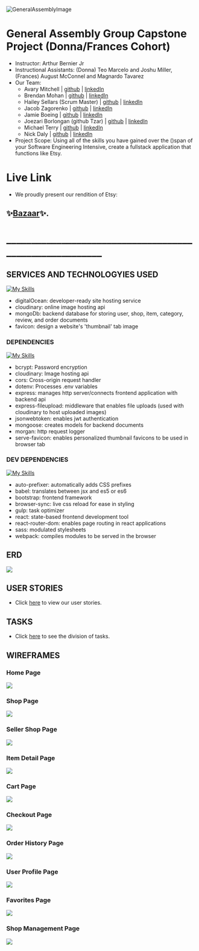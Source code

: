 ![GeneralAssemblyImage](https://ga-website-production-herokuapp-com.global.ssl.fastly.net/packs/media/assets/images/logo_1200_by_627-e2f4e80d2e8073fa1b8c0a2bb36f2d46.jpg)

# General Assembly Group Capstone Project (Donna/Frances Cohort)
- Instructor: Arthur Bernier Jr
- Instructional Assistants: (Donna) Teo Marcelo and Joshu Miller, (Frances) August McConnel and Magnardo Tavarez
- Our Team: 
    - Avary Mitchell | [github](https://github.com/Anmitchell) | [linkedIn](https://www.linkedin.com/in/avary-mitchell-6b493612a/)
    - Brendan Mohan | [github](https://github.com/MoHanSolo) | [linkedIn](https://www.linkedin.com/in/brendan-mohan/)
    - Hailey Sellars (Scrum Master) | [github](https://github.com/hlysllrs) | [linkedIn](https://www.linkedin.com/in/hailey-sellars/)
    - Jacob Zagorenko | [github](https://github.com/Jacob1635) | [linkedIn](https://www.linkedin.com/in/jacob-zagorenko/)
    - Jamie Boeing | [github](https://github.com/JamieBoeing) | [linkedIn](https://www.linkedin.com/in/jamie-boeing/)
    - Joezari Borlongan (github Tzar) | [github](https://github.com/joe-bor) | [linkedIn](https://www.linkedin.com/in/joe-bor/)
    - Michael Terry | [github](https://github.com/m-j-terry) | [linkedIn](https://www.linkedin.com/in/michaeljterry/)
    - Nick Daly | [github](https://github.com/ndaly94) | [linkedIn](https://www.linkedin.com/in/nickdaly94/)
- Project Scope: Using all of the skills you have gained over the ()span of your Software Engineering Intensive, create a fullstack application that functions like Etsy. 

# Live Link
- We proudly present our rendition of Etsy: 
## ✨[Bazaar](INSERT_LIVE_LINK_HERE)✨.

# ________________________________________________________

## SERVICES AND TECHNOLOGYIES USED
[![My Skills](https://skillicons.dev/icons?i=css,html,js)](https://skillicons.dev)
- digitalOcean: developer-ready site hosting service
- cloudinary: online image hosting api
- mongoDb: backend database for storing user, shop, item, category, review, and order documents
- favicon: design a website's 'thumbnail' tab image

### DEPENDENCIES
[![My Skills](https://skillicons.dev/icons?i=express,mongodb)](https://skillicons.dev)

- bcrypt: Password encryption
- cloudinary: Image hosting api
- cors: Cross-origin request handler
- dotenv: Processes .env variables
- express: manages http server/connects frontend application with backend api
- express-fileupload: middleware that enables file uploads (used with cloudinary to host uploaded images)
- jsonwebtoken: enables jwt authentication
- mongoose: creates models for backend documents
- morgan: http request logger
- serve-favicon: enables personalized thumbnail favicons to be used in browser tab


### DEV DEPENDENCIES
[![My Skills](https://skillicons.dev/icons?i=babel,bootstrap,gulp,nodejs,react,sass,webpack)](https://skillicons.dev)
- auto-prefixer: automatically adds CSS prefixes
- babel: translates between jsx and es5 or es6
- bootstrap: frontend framework
- browser-sync: live css reload for ease in styling
- gulp: task optimizer 
- react: state-based frontend development tool
- react-router-dom: enables page routing in react applications
- sass: modulated stylesheets 
- webpack: compiles modules to be served in the browser

## ERD
![](ERD.png)

## USER STORIES
- Click [here](https://github.com/users/MoHanSolo/projects/2/views/1) to view our user stories.

## TASKS
- Click [here](https://github.com/users/hlysllrs/projects/2/views/1) to see the division of tasks.

## WIREFRAMES
### Home Page
![](HomePage.png)

### Shop Page
![](ShopPage.png)

### Seller Shop Page
![](SellerShop.png)

### Item Detail Page
![](ItemDetail.png)

### Cart Page
![](Cart.png)

### Checkout Page
![](Checkout.png)

### Order History Page
![](OrderHistory.png)

### User Profile Page
![](UserProfile.png)

### Favorites Page
![](Favorites.png)

### Shop Management Page
![](ShopManagement.png)
